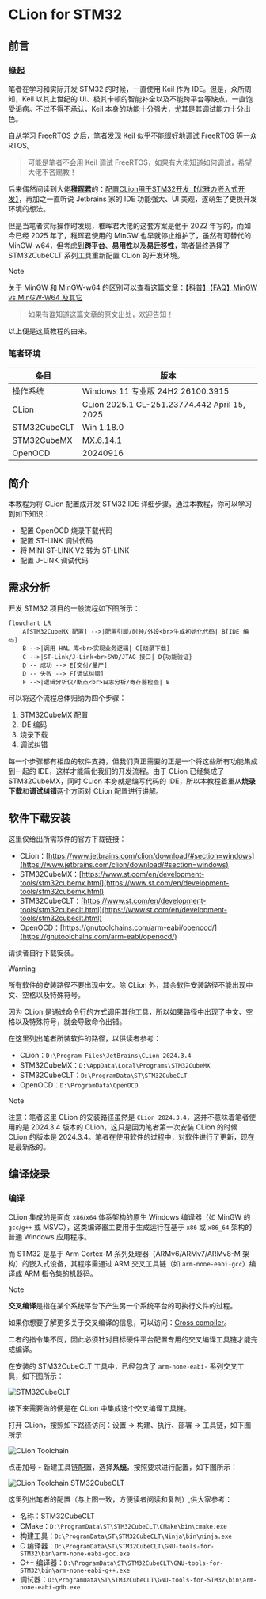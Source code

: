 # CLion for STM32

## 前言

### 缘起

笔者在学习和实际开发 STM32 的时候，一直使用 Keil 作为 IDE。但是，众所周知，Keil 以其上世纪的 UI、极其卡顿的智能补全以及不能跨平台等缺点，一直饱受诟病。不过不得不承认，Keil 本身的功能十分强大，尤其是其调试能力十分出色。

自从学习 FreeRTOS 之后，笔者发现 Keil 似乎不能很好地调试 FreeRTOS 等一众 RTOS。

> 可能是笔者不会用 Keil 调试 FreeRTOS，如果有大佬知道如何调试，希望大佬不吝赐教！

后来偶然间读到大佬[**稚晖君**](https://space.bilibili.com/20259914?spm_id_from=333.337.0.0)的：[配置CLion用于STM32开发【优雅の嵌入式开发】](https://zhuanlan.zhihu.com/p/145801160)，再加之一直听说 Jetbrains 家的 IDE 功能强大、UI 美观，遂萌生了更换开发环境的想法。

但是当笔者实际操作时发现，稚晖君大佬的这套方案是他于 2022 年写的，而如今已经 2025 年了，稚晖君使用的 MinGW 也早就停止维护了，虽然有可替代的 MinGW-w64，但考虑到**跨平台**、**易用性**以及**易迁移性**，笔者最终选择了 STM32CubeCLT 系列工具重新配置 CLion 的开发环境。

> [!note]
>
> 关于 MinGW 和 MinGW-w64 的区别可以查看这篇文章：[【科普】【FAQ】MinGW vs MinGW-W64 及其它](https://github.com/FrankHB/pl-docs/blob/master/zh-CN/mingw-vs-mingw-v64.md)

> 如果有谁知道这篇文章的原文出处，欢迎告知！

以上便是这篇教程的由来。

### 笔者环境

| 条目         | 版本                                         |
| ------------ | -------------------------------------------- |
| 操作系统     | Windows 11 专业版 24H2 26100.3915            |
| CLion        | CLion 2025.1 CL-251.23774.442 April 15, 2025 |
| STM32CubeCLT | Win 1.18.0                                   |
| STM32CubeMX  | MX.6.14.1                                    |
| OpenOCD      | 20240916                                     |

## 简介

本教程为将 CLion 配置成开发 STM32 IDE 详细步骤，通过本教程，你可以学习到如下知识：

+ 配置 OpenOCD 烧录下载代码
+ 配置 ST-LINK 调试代码
+ 将 MINI ST-LINK V2 转为 ST-LINK
+ 配置 J-LINK 调试代码

## 需求分析

开发 STM32 项目的一般流程如下图所示：

```mermaid
flowchart LR
    A[STM32CubeMX 配置] -->|配置引脚/时钟/外设<br>生成初始化代码| B[IDE 编码]
    B -->|调用 HAL 库<br>实现业务逻辑| C[烧录下载]
    C -->|ST-Link/J-Link<br>SWD/JTAG 接口| D{功能验证}
    D -- 成功 --> E[交付/量产]
    D -- 失败 --> F[调试纠错]
    F -->|逻辑分析仪/断点<br>日志分析/寄存器检查| B

```

可以将这个流程总体归纳为四个步骤：

1. STM32CubeMX 配置
2. IDE 编码
3. 烧录下载
4. 调试纠错

每一个步骤都有相应的软件支持，但我们真正需要的正是一个将这些所有功能集成到一起的 IDE，这样才能简化我们的开发流程。由于 CLion 已经集成了 STM32CubeMX，同时 CLion 本身就是编写代码的 IDE，所以本教程着重从**烧录下载**和**调试纠错**两个方面对 CLion 配置进行讲解。

## 软件下载安装

这里仅给出所需软件的官方下载链接：

+ CLion：[https://www.jetbrains.com/clion/download/#section=windows](https://www.jetbrains.com/clion/download/#section=windows)
+ STM32CubeMX：[https://www.st.com/en/development-tools/stm32cubemx.html](https://www.st.com/en/development-tools/stm32cubemx.html)
+ STM32CubeCLT：[https://www.st.com/en/development-tools/stm32cubeclt.html](https://www.st.com/en/development-tools/stm32cubeclt.html)
+ OpenOCD：[https://gnutoolchains.com/arm-eabi/openocd/](https://gnutoolchains.com/arm-eabi/openocd/)

请读者自行下载安装。

> [!warning]
>
> 所有软件的安装路径不要出现中文。除 CLion 外，其余软件安装路径不能出现中文、空格以及特殊符号。
>
> 因为 CLion 是通过命令行的方式调用其他工具，所以如果路径中出现了中文、空格以及特殊符号，就会导致命令出错。

在这里列出笔者所装软件的路径，以供读者参考：

+ CLion：`D:\Program Files\JetBrains\CLion 2024.3.4`
+ STM32CubeMX：`D:\AppData\Local\Programs\STM32CubeMX`
+ STM32CubeCLT：`D:\ProgramData\ST\STM32CubeCLT`
+ OpenOCD：`D:\ProgramData\OpenOCD`

> [!note]
>
> 注意：笔者这里 CLion 的安装路径虽然是 `CLion 2024.3.4`，这并不意味着笔者使用的是 2024.3.4 版本的 CLion，这只是因为笔者第一次安装 CLion 的时候 CLion 的版本是 2024.3.4。笔者在使用软件的过程中，对软件进行了更新，现在是最新版的。

## 编译烧录

### 编译

CLion 集成的是面向 `x86`/`x64` 体系架构的原生 Windows 编译器（如 MinGW 的 `gcc`/`g++` 或 MSVC），这类编译器主要用于生成运行在基于 `x86` 或 `x86_64` 架构的普通 Windows 应用程序。

而 STM32 是基于 Arm Cortex-M 系列处理器（ARMv6/ARMv7/ARMv8-M 架构）的嵌入式设备，其程序需通过 ARM 交叉工具链（如 `arm-none-eabi-gcc`）编译成 ARM 指令集的机器码。

> [!note]
>
> **交叉编译**是指在某个系统平台下产生另一个系统平台的可执行文件的过程。
>
> 如果你想要了解更多关于交叉编译的信息，可以访问：[Cross compiler](https://en.wikipedia.org/wiki/Cross_compiler)。

二者的指令集不同，因此必须针对目标硬件平台配置专用的交叉编译工具链才能完成编译。

在安装的 STM32CubeCLT 工具中，已经包含了 `arm-none-eabi-` 系列交叉工具，如下图所示：

![STM32CubeCLT](./figures/stm32cubeclt.png)

接下来需要做的便是在 CLion 中集成这个交叉编译工具链。

打开 CLion，按照如下路径访问：设置 $\rightarrow$ 构建、执行、部署 $\rightarrow$ 工具链，如下图所示

![CLion Toolchain](./figures/clion_toolchain.png)

点击加号 `+` 新建工具链配置，选择**系统**，按照要求进行配置，如下图所示：

![CLion Toolchain STM32CubeCLT](./figures/clion_toolchain_stm32cubeclt.png)

这里列出笔者的配置（与上图一致，方便读者阅读和复制）,供大家参考：

+ 名称：STM32CubeCLT
+ CMake：`D:\ProgramData\ST\STM32CubeCLT\CMake\bin\cmake.exe`
+ 构建工具：`D:\ProgramData\ST\STM32CubeCLT\Ninja\bin\ninja.exe`
+ C 编译器：`D:\ProgramData\ST\STM32CubeCLT\GNU-tools-for-STM32\bin\arm-none-eabi-gcc.exe`
+ C++ 编译器：`D:\ProgramData\ST\STM32CubeCLT\GNU-tools-for-STM32\bin\arm-none-eabi-g++.exe`
+ 调试器：`D:\ProgramData\ST\STM32CubeCLT\GNU-tools-for-STM32\bin\arm-none-eabi-gdb.exe`
